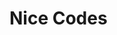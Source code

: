 <!--
 * @Author: your name
 * @Date: 2021-02-06 11:16:17
 * @LastEditTime: 2021-02-06 11:17:02
 * @LastEditors: Please set LastEditors
 * @Description: In User Settings Edit
 * @FilePath: /vuepress-starter/docs/Code/README.md
-->
# Nice Codes